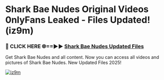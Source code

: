 # Shark Bae Nudes Original Videos 0nlyFans Leaked - Files Updated! (iz9m)

<h3>🔴 CLICK HERE 🌐==►► <a href="https://tinyurl.com/5h6xmrr3" rel="nofollow">Shark Bae Nudes Updated Files</a></h3>

Get Shark Bae Nudes and all content. Now you can access all videos and pictures of Shark Bae Nudes. New Updated Files 2025!

[![iz9m](https://i.imgur.com/KVD873Z.gif)](https://tinyurl.com/5h6xmrr3)

